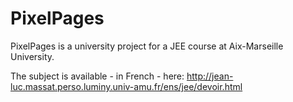 PixelPages
=======

PixelPages is a university project for a JEE course at Aix-Marseille University.

The subject is available - in French - here:
http://jean-luc.massat.perso.luminy.univ-amu.fr/ens/jee/devoir.html
